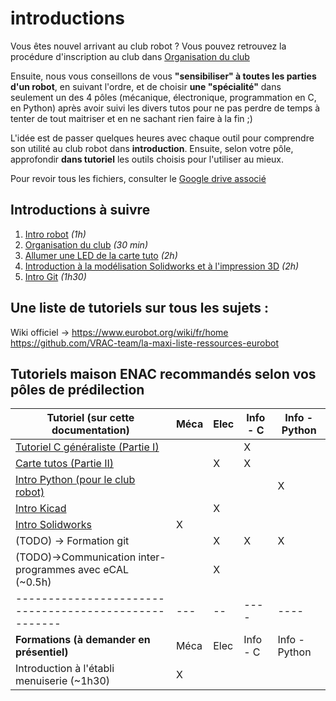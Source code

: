 # introductions

Vous êtes nouvel arrivant au club robot ?
Vous pouvez retrouvez la procédure d'inscription au club dans [Organisation du club](orgaClub.md)

Ensuite, nous vous conseillons de vous **"sensibiliser" à toutes les parties d'un robot**, en suivant l'ordre, et de choisir **une "spécialité"** dans seulement un des 4 pôles (mécanique, électronique, programmation en C, en Python) après avoir suivi les divers tutos pour ne pas perdre de temps à tenter de tout maitriser et en ne sachant rien faire à la fin ;)

L'idée est de passer quelques heures avec chaque outil pour comprendre son utilité au club robot dans **introduction**.
Ensuite, selon votre pôle, approfondir **dans tutoriel** les outils choisis pour l'utiliser au mieux.

Pour revoir tous les fichiers, consulter le 
[Google drive associé](https://drive.google.com/drive/u/1/folders/0B3TOHzAm3I1Sfk96R0xRZGctR3BGa242aGExelpXU2VCcnJmbjg1OVlMRVNyV0xJeTM5SVU?resourcekey=0-rhd8NIuvxKy_Zvdg25Wu4w)

## Introductions à suivre

1. [Intro robot](introRobot.md)  *(1h)*
1. [Organisation du club](orgaClub.md) *(30 min)*
1. [Allumer une LED de la carte tuto](introCarte.md) *(2h)*
1. [Introduction à la modélisation Solidworks et à l'impression 3D](solidworks.md) *(2h)*
1. [Intro Git](../outils_communs/git.md) *(1h30)*

## Une liste de tutoriels sur tous les sujets :

Wiki officiel -> https://www.eurobot.org/wiki/fr/home
https://github.com/VRAC-team/la-maxi-liste-ressources-eurobot
## Tutoriels maison ENAC recommandés selon vos pôles de prédilection

| Tutoriel  (sur cette documentation)                               | Méca | Elec | Info - C | Info - Python |
|-------------------------------------------------------------------|------|------|----------|---------------|
| [Tutoriel C généraliste (Partie I)](introC.md)                    |      |      |   X       |               |
| [Carte tutos (Partie II)](introC.md)                              |      | X    | X        |               |
| [Intro Python (pour le club robot)](introPython.md)               |      |      |          |      X       |
| [Intro Kicad](../outils_communs/kicad.md)                         |      | X    |          |           |
| [Intro Solidworks](../outils_communs/solidworks.md)               |  X    |    |          |           |
| (TODO) -> Formation git                                           |      | X   |    X    | X |
| (TODO)->Communication inter-programmes avec eCAL (~0.5h)   |      |   X   |       |        | Python |
| -----------------------------------------------------             |  ---   |  --  |     ----     |   ----        |
| **Formations   (à demander en présentiel)**             | Méca | Elec | Info - C | Info - Python |
| Introduction à l'établi menuiserie (~1h30)                        |   X   |    |        |  | 


